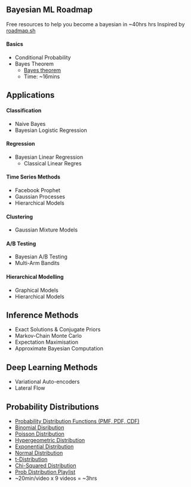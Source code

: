 ## Bayesian ML Roadmap
Free resources to help you become a bayesian in ~40hrs hrs
Inspired by [roadmap.sh](http://roadmap.sh)


#### Basics
* Conditional Probability
* Bayes Theorem
    * [Bayes theorem](https://www.youtube.com/watch?v=HZGCoVF3YvM) 
    * Time: ~16mins



## Applications 
#### Classification
* Naive Bayes  
* Bayesian Logistic Regression 

#### Regression
* Bayesian Linear Regression 
    * Classical Linear Regres

#### Time Series Methods
* Facebook Prophet 
* Gaussian Processes 
* Hierarchical Models 

#### Clustering 
* Gaussian Mixture Models 

#### A/B Testing 
* Bayesian A/B Testing 
* Multi-Arm Bandits 

#### Hierarchical Modelling
* Graphical Models 
* Hierarchical Models 

## Inference Methods
* Exact Solutions & Conjugate Priors 
* Markov-Chain Monte Carlo 
* Expectation Maximisation 
* Approximate Bayesian Computation 

## Deep Learning Methods 
 * Variational Auto-encoders 
 * Lateral Flow 

## Probability Distributions 
* [Probability Distribution Functions (PMF, PDF, CDF)](https://www.youtube.com/watch?v=YXLVjCKVP7U)
* [Binomial Disribution](https://www.youtube.com/watch?v=e04_wUoscBU)
* [Poisson Distribution](https://www.youtube.com/watch?v=cPOChr_kuQs&list=PLTNMv857s9WVzutwxaMb0YZKW7hoveGLS&index=3)
* [Hypergeometric Distribution](https://www.youtube.com/watch?v=upVJ4YqTlC4&list=PLTNMv857s9WVzutwxaMb0YZKW7hoveGLS&index=4)
* [Exponential Distribution](https://www.youtube.com/watch?v=2kg1O0j1J9c&list=PLTNMv857s9WVzutwxaMb0YZKW7hoveGLS&index=5)
* [Normal Distribution](https://www.youtube.com/watch?v=RKdB1d5-OE0&list=PLTNMv857s9WVzutwxaMb0YZKW7hoveGLS&index=6)
* [t-Distribution](https://www.youtube.com/watch?v=UetYS3PaHIo&list=PLTNMv857s9WVzutwxaMb0YZKW7hoveGLS&index=7)
* [Chi-Squared Distribution](https://www.youtube.com/watch?v=80ffqpZdKiA&list=PLTNMv857s9WVzutwxaMb0YZKW7hoveGLS&index=8)
* [Prob Distribution Playlist](https://www.youtube.com/playlist?list=PLTNMv857s9WVzutwxaMb0YZKW7hoveGLS)
* ~20min/video x 9 videos = ~3hrs